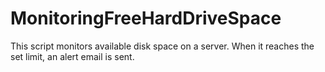 # MonitoringFreeHardDriveSpace
This script monitors available disk space on a server. When it reaches the set limit, an alert email is sent.

